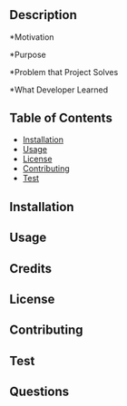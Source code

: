 # 

## Description
  *Motivation
  

  *Purpose
  

  *Problem that Project Solves
  

  *What Developer Learned
  
    
## Table of Contents
- [Installation](#install)
- [Usage](#usage)
- [License](#license)
- [Contributing](#contribute)
- [Test](#test)
    
## Installation

    
## Usage


## Credits


## License


## Contributing


## Test


## Questions